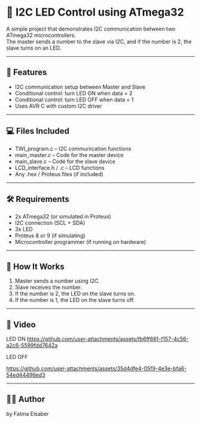 # 🔌 I2C LED Control using ATmega32

A simple project that demonstrates I2C communication between two ATmega32 microcontrollers.  
The master sends a number to the slave via I2C, and if the number is 2, the slave turns on an LED.

---

## 🎯 Features

- I2C communication setup between Master and Slave
- Conditional control: turn LED ON when data = 2
- Conditional control: turn LED OFF when data = 1
- Uses AVR C with custom I2C driver

---

## 💻 Files Included

- TWI_program.c – I2C communication functions
- main_master.c – Code for the master device
- main_slave.c – Code for the slave device
- LCD_interface.h / .c – LCD functions
- Any .hex / Proteus files (if included)

---

## 🛠 Requirements

- 2x ATmega32 (or simulated in Proteus)
- I2C connection (SCL + SDA)
- 3x LED
- Proteus 8 or 9 (if simulating)
- Microcontroller programmer (if running on hardware)

---

## 🚀 How It Works

1. Master sends a number using I2C.
2. Slave receives the number.
3. If the number is 2, the LED on the slave turns on.
4.  If the number is 1, the LED on the slave turns off.

---

## 📸 Video
LED ON
https://github.com/user-attachments/assets/fb6ff681-f157-4c56-a2c6-5599fdd7642a

LED OFF

https://github.com/user-attachments/assets/35d4dfe4-05f9-4e3e-bfa6-54ed44496ed3


---

## 👩‍💻 Author

 by Fatma Elsaber
